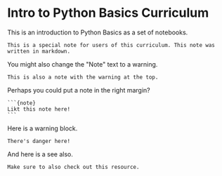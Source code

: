 # Intro to Python Basics Curriculum
This is an introduction to Python Basics as a set of notebooks.

```{Note}
This is a special note for users of this curriculum. This note was written in markdown.
```
You might also change the "Note" text to a warning.
```{Warning}
This is also a note with the warning at the top.
```
Perhaps you could put a note in the right margin?
````{margin}
```{note}
Likt this note here!
```
````
Here is a warning block.
```{warning}
There's danger here!
```

And here is a see also.
```{seealso}
Make sure to also check out this resource.
```